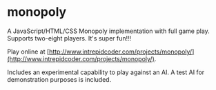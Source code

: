 # monopoly

A JavaScript/HTML/CSS Monopoly implementation with full game play. Supports two-eight players. It's super fun!!!

Play online at [http://www.intrepidcoder.com/projects/monopoly/](http://www.intrepidcoder.com/projects/monopoly/).

Includes an experimental capability to play against an AI. A test AI for demonstration purposes is included.
